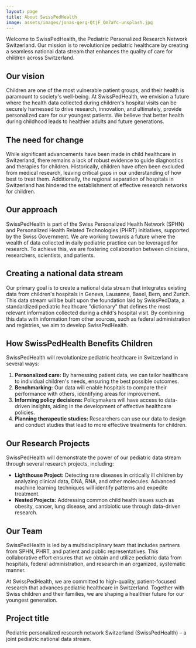 ```yaml
---
layout: page
title: About SwissPedHealth
image: assets/images/jonas-gerg-QtjF_Qm7aYc-unsplash.jpg
---
```


Welcome to SwissPedHealth, the Pediatric Personalized Research Network Switzerland. 
Our mission is to revolutionize pediatric healthcare by creating a seamless national data stream that enhances the quality of care for children across Switzerland.

## Our vision
Children are one of the most vulnerable patient groups, and their health is paramount to society's well-being. 
At SwissPedHealth, we envision a future where the health data collected during children's hospital visits can be securely harnessed to drive research, innovation, and ultimately, provide personalized care for our youngest patients. 
We believe that better health during childhood leads to healthier adults and future generations.

## The need for change
While significant advancements have been made in child healthcare in Switzerland, there remains a lack of robust evidence to guide diagnostics and therapies for children. 
Historically, children have often been excluded from medical research, leaving critical gaps in our understanding of how best to treat them. 
Additionally, the regional separation of hospitals in Switzerland has hindered the establishment of effective research networks for children.

## Our approach
SwissPedHealth is part of the Swiss Personalized Health Network (SPHN) and Personalized Health Related Technologies (PHRT) initiatives, supported by the Swiss Government. 
We are working towards a future where the wealth of data collected in daily pediatric practice can be leveraged for research. 
To achieve this, we are fostering collaboration between clinicians, researchers, scientists, and patients.

## Creating a national data stream
Our primary goal is to create a national data stream that integrates existing data from children's hospitals in Geneva, Lausanne, Basel, Bern, and Zurich. 
This data stream will be built upon the foundation laid by SwissPedData, a standardized pediatric healthcare "dictionary" that defines the most relevant information collected during a child's hospital visit. 
By combining this data with information from other sources, such as federal administration and registries, we aim to develop SwissPedHealth.

## How SwissPedHealth Benefits Children
SwissPedHealth will revolutionize pediatric healthcare in Switzerland in several ways:
1. **Personalized care:** By harnessing patient data, we can tailor healthcare to individual children's needs, ensuring the best possible outcomes.
2. **Benchmarking:** Our data will enable hospitals to compare their performance with others, identifying areas for improvement.
3. **Informing policy decisions:** Policymakers will have access to data-driven insights, aiding in the development of effective healthcare policies.
4. **Planning therapeutic studies:** Researchers can use our data to design and conduct studies that lead to more effective treatments for children.

## Our Research Projects
SwissPedHealth will demonstrate the power of our pediatric data stream through several research projects, including:
- **Lighthouse Project:** Detecting rare diseases in critically ill children by analyzing clinical data, DNA, RNA, and other molecules. Advanced machine learning techniques will identify patterns and expedite treatment.
- **Nested Projects:** Addressing common child health issues such as obesity, cancer, lung disease, and antibiotic use through data-driven research.

## Our Team
SwissPedHealth is led by a multidisciplinary team that includes partners from SPHN, PHRT, and patient and public representatives. 
This collaborative effort ensures that we obtain and utilize pediatric data from hospitals, federal administration, and research in an organized, systematic manner.

At SwissPedHealth, we are committed to high-quality, patient-focused research that advances pediatric healthcare in Switzerland. 
Together with Swiss children and their families, we are shaping a healthier future for our youngest generation.

## Project title
Pediatric personalized research network Switzerland (SwissPedHealth) – a joint pediatric national data stream.

